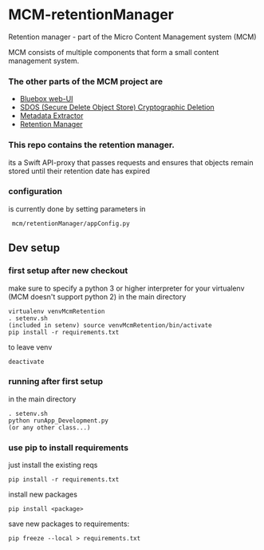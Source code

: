 # MCM-retentionManager
Retention manager - part of the Micro Content Management system (MCM)


MCM consists of multiple components that form a small content management system.

### The other parts of the MCM project are
* [Bluebox web-UI](https://github.com/timwaizenegger/mcm-bluebox)
* [SDOS (Secure Delete Object Store) Cryptographic Deletion](https://github.com/timwaizenegger/mcm-sdos)
* [Metadata Extractor](https://github.com/timwaizenegger/mcm-metadataExtractor)
* [Retention Manager](https://github.com/timwaizenegger/mcm-retentionManager)


### This repo contains the retention manager.

its a Swift API-proxy that passes requests and ensures that objects remain stored until their retention date has expired



### configuration
is currently done by setting parameters in

     mcm/retentionManager/appConfig.py


## Dev setup
### first setup after new checkout
make sure to specify a python 3 or higher interpreter for your virtualenv (MCM doesn't support python 2)
in the main directory


    virtualenv venvMcmRetention
    . setenv.sh
    (included in setenv) source venvMcmRetention/bin/activate
    pip install -r requirements.txt
    

 
to leave venv

    deactivate
    
    
### running after first setup
in the main directory


    . setenv.sh
    python runApp_Development.py
    (or any other class...)
    
    
### use pip to install requirements
just install the existing reqs

    pip install -r requirements.txt
    
install new packages

    pip install <package>


save new packages to requirements:

    pip freeze --local > requirements.txt